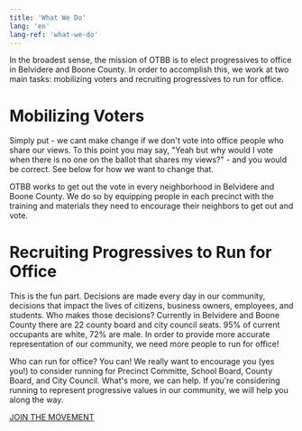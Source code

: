 ```yaml
---
title: 'What We Do'
lang: 'en'
lang-ref: 'what-we-do'
---
```


In the broadest sense, the mission of OTBB is to elect progressives to office in Belvidere and Boone County. In order to accomplish this, we work at two main tasks: mobilizing voters and recruiting progressives to run for office.

# Mobilizing Voters

Simply put - we cant make change if we don't vote into office people who share our views. To this point you may say, "Yeah but why would I vote when there is no one on the ballot that shares my views?" - and you would be correct. See below for how we want to change that.

OTBB works to get out the vote in every neighborhood in Belvidere and Boone County. We do so by equipping people in each precinct with the training and materials they need to encourage their neighbors to get out and vote.

# Recruiting Progressives to Run for Office

This is the fun part. Decisions are made every day in our community, decisions that impact the lives of citizens, business owners, employees, and students. Who makes those decisions? Currently in Belvidere and Boone County there are 22 county board and city council seats. 95% of current occupants are white, 72% are male. In order to provide more accurate representation of our community, we need more people to run for office!

Who can run for office? You can! We really want to encourage you (yes you!) to consider running for Precinct Committe, School Board, County Board, and City Council. What's more, we can help. If you're considering running to represent progressive values in our community, we will help you along the way.

[JOIN THE MOVEMENT](contact)
